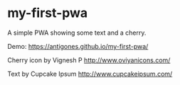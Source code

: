 # my-first-pwa

A simple PWA showing some text and a cherry.

Demo: https://antigones.github.io/my-first-pwa/


Cherry icon by Vignesh P http://www.oviyanicons.com/

Text by Cupcake Ipsum​ http://www.cupcakeipsum.com/

